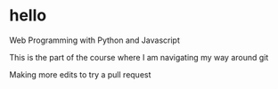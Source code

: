 # hello
Web Programming with Python and Javascript 

This is the part of the course where I am navigating my way around git

Making more edits to try a pull request
